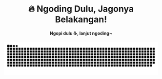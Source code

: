 <!-- Profil README.md - Assyifaul04 -->

<h1 align="center">🔥 Ngoding Dulu, Jagonya Belakangan!</h1>

<p align="center">
  <strong>Ngopi dulu ☕, lanjut ngoding~</strong>
</p>

<p align="center">
  <img src="https://raw.githubusercontent.com/Platane/snk/output/github-contribution-grid-snake.svg" alt="snake gif" />
</p>

